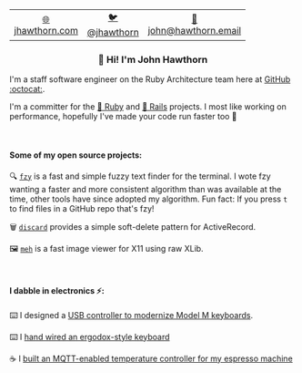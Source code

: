 <table align=center>
  <tr>
    <td align=center><a href="https://www.johnhawthorn.com/">🌐<br/>jhawthorn.com</td>
    <td align=center><a href="https://twitter.com/jhawthorn">🐦<br/>@jhawthorn</a></td>
    <td align=center><a href="mailto:john@hawthorn.email">📧<br/>john@hawthorn.email</a></td>
  </tr>
</table>

<h3 align="center">👋 Hi! I'm John Hawthorn</h3>


I'm a staff software engineer on the Ruby Architecture team here at [GitHub :octocat:](https://github.com/github).

I'm a committer for the [💎 Ruby](https://github.com/ruby/ruby) and [🚋 Rails](https://github.com/rails/rails) projects. I most like working on performance, hopefully I've made your code run faster too 🤗 

<br/>

<h4>Some of my open source projects:</h4>

🔍 [`fzy`](https://github.com/jhawthorn/fzy) is a fast and simple fuzzy text finder for the terminal. I wote fzy wanting a faster and more consistent algorithm than was available at the time, other tools have since adopted my algorithm. Fun fact: If you press `t` to find files in a GitHub repo that's fzy!

🗑 [`discard`](https://github.com/jhawthorn/discard) provides a simple soft-delete pattern for ActiveRecord.

🖼️ [`meh`](https://github.com/jhawthorn/meh/) is a fast image viewer for X11 using raw XLib.

<br/>

<h4>I dabble in electronics ⚡:</h4>

⌨️ I designed a [USB controller to modernize Model M keyboards](https://www.johnhawthorn.com/2020/07/modelh-keyboard-controller/).

⌨️ I [hand wired an ergodox-style keyboard](https://www.johnhawthorn.com/2020/05/building-a-homemade-keyboard/)

☕ I [built an MQTT-enabled temperature controller for my espresso machine](https://github.com/jhawthorn/espresso)
